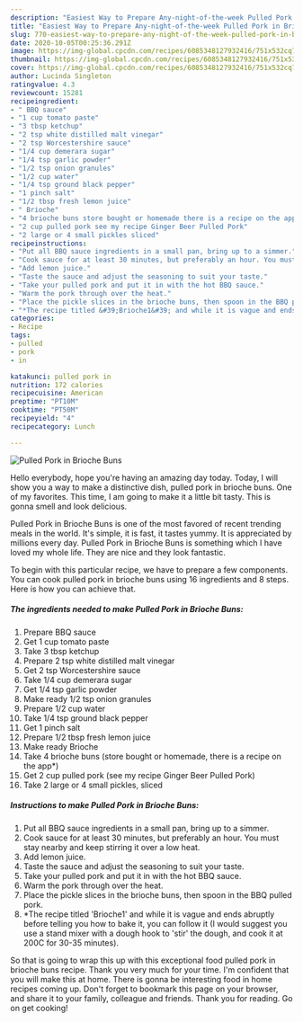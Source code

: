 ```yaml
---
description: "Easiest Way to Prepare Any-night-of-the-week Pulled Pork in Brioche Buns"
title: "Easiest Way to Prepare Any-night-of-the-week Pulled Pork in Brioche Buns"
slug: 770-easiest-way-to-prepare-any-night-of-the-week-pulled-pork-in-brioche-buns
date: 2020-10-05T00:25:36.291Z
image: https://img-global.cpcdn.com/recipes/6085348127932416/751x532cq70/pulled-pork-in-brioche-buns-recipe-main-photo.jpg
thumbnail: https://img-global.cpcdn.com/recipes/6085348127932416/751x532cq70/pulled-pork-in-brioche-buns-recipe-main-photo.jpg
cover: https://img-global.cpcdn.com/recipes/6085348127932416/751x532cq70/pulled-pork-in-brioche-buns-recipe-main-photo.jpg
author: Lucinda Singleton
ratingvalue: 4.3
reviewcount: 15281
recipeingredient:
- " BBQ sauce"
- "1 cup tomato paste"
- "3 tbsp ketchup"
- "2 tsp white distilled malt vinegar"
- "2 tsp Worcestershire sauce"
- "1/4 cup demerara sugar"
- "1/4 tsp garlic powder"
- "1/2 tsp onion granules"
- "1/2 cup water"
- "1/4 tsp ground black pepper"
- "1 pinch salt"
- "1/2 tbsp fresh lemon juice"
- " Brioche"
- "4 brioche buns store bought or homemade there is a recipe on the app"
- "2 cup pulled pork see my recipe Ginger Beer Pulled Pork"
- "2 large or 4 small pickles sliced"
recipeinstructions:
- "Put all BBQ sauce ingredients in a small pan, bring up to a simmer."
- "Cook sauce for at least 30 minutes, but preferably an hour. You must stay nearby and keep stirring it over a low heat."
- "Add lemon juice."
- "Taste the sauce and adjust the seasoning to suit your taste."
- "Take your pulled pork and put it in with the hot BBQ sauce."
- "Warm the pork through over the heat."
- "Place the pickle slices in the brioche buns, then spoon in the BBQ pulled pork."
- "*The recipe titled &#39;Brioche1&#39; and while it is vague and ends abruptly before telling you how to bake it, you can follow it (I would suggest you use a stand mixer with a dough hook to &#39;stir&#39; the dough, and cook it at 200C for 30-35 minutes)."
categories:
- Recipe
tags:
- pulled
- pork
- in

katakunci: pulled pork in 
nutrition: 172 calories
recipecuisine: American
preptime: "PT10M"
cooktime: "PT50M"
recipeyield: "4"
recipecategory: Lunch

---
```



![Pulled Pork in Brioche Buns](https://img-global.cpcdn.com/recipes/6085348127932416/751x532cq70/pulled-pork-in-brioche-buns-recipe-main-photo.jpg)

Hello everybody, hope you're having an amazing day today. Today, I will show you a way to make a distinctive dish, pulled pork in brioche buns. One of my favorites. This time, I am going to make it a little bit tasty. This is gonna smell and look delicious.



Pulled Pork in Brioche Buns is one of the most favored of recent trending meals in the world. It's simple, it is fast, it tastes yummy. It is appreciated by millions every day. Pulled Pork in Brioche Buns is something which I have loved my whole life. They are nice and they look fantastic.


To begin with this particular recipe, we have to prepare a few components. You can cook pulled pork in brioche buns using 16 ingredients and 8 steps. Here is how you can achieve that.

<!--inarticleads1-->

##### The ingredients needed to make Pulled Pork in Brioche Buns:

1. Prepare  BBQ sauce
1. Get 1 cup tomato paste
1. Take 3 tbsp ketchup
1. Prepare 2 tsp white distilled malt vinegar
1. Get 2 tsp Worcestershire sauce
1. Take 1/4 cup demerara sugar
1. Get 1/4 tsp garlic powder
1. Make ready 1/2 tsp onion granules
1. Prepare 1/2 cup water
1. Take 1/4 tsp ground black pepper
1. Get 1 pinch salt
1. Prepare 1/2 tbsp fresh lemon juice
1. Make ready  Brioche
1. Take 4 brioche buns (store bought or homemade, there is a recipe on the app*)
1. Get 2 cup pulled pork (see my recipe Ginger Beer Pulled Pork)
1. Take 2 large or 4 small pickles, sliced




<!--inarticleads2-->

##### Instructions to make Pulled Pork in Brioche Buns:

1. Put all BBQ sauce ingredients in a small pan, bring up to a simmer.
1. Cook sauce for at least 30 minutes, but preferably an hour. You must stay nearby and keep stirring it over a low heat.
1. Add lemon juice.
1. Taste the sauce and adjust the seasoning to suit your taste.
1. Take your pulled pork and put it in with the hot BBQ sauce.
1. Warm the pork through over the heat.
1. Place the pickle slices in the brioche buns, then spoon in the BBQ pulled pork.
1. *The recipe titled &#39;Brioche1&#39; and while it is vague and ends abruptly before telling you how to bake it, you can follow it (I would suggest you use a stand mixer with a dough hook to &#39;stir&#39; the dough, and cook it at 200C for 30-35 minutes).




So that is going to wrap this up with this exceptional food pulled pork in brioche buns recipe. Thank you very much for your time. I'm confident that you will make this at home. There is gonna be interesting food in home recipes coming up. Don't forget to bookmark this page on your browser, and share it to your family, colleague and friends. Thank you for reading. Go on get cooking!
